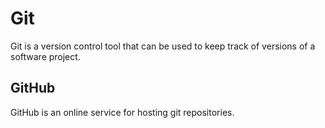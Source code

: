 # Git
Git is a version control tool that can be used to keep track of versions of a software project.
## GitHub
GitHub is an online service for hosting git repositories.



